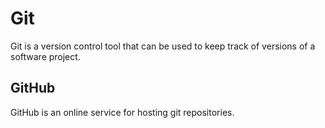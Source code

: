 # Git
Git is a version control tool that can be used to keep track of versions of a software project.
## GitHub
GitHub is an online service for hosting git repositories.



